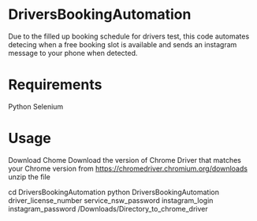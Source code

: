 # DriversBookingAutomation
Due to the filled up booking schedule for drivers test, this code automates detecing when a free booking slot is available and sends an instagram message to your phone when detected. 

# Requirements
Python
Selenium

# Usage

Download Chome
Download the version of Chrome Driver that matches your Chrome version from 
https://chromedriver.chromium.org/downloads
unzip the file

cd DriversBookingAutomation
python DriversBookingAutomation driver_license_number service_nsw_password instagram_login instagram_password  /Downloads/Directory_to_chrome_driver

